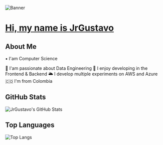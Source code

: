 
<!-- Banner -->
![Banner](https://via.placeholder.com/1200x300/00249C/FFFFFF?text=Welcome+to+my+GitHub+Profile)

# [Hi, my name is JrGustavo](https://www.linkedin.com/in/gustavoadolfoalvarado)

## About Me

▪️ I'am Computer Science 

🎯 I'am passionate about Data Engineering
🍎 I enjoy developing in the Frontend & Backend
🌥️ I develop multiple experiments on AWS and Azure
🇨🇴 I'm from Colombia

## GitHub Stats

![JrGustavo's GitHub Stats](https://github-readme-stats.vercel.app/api?username=JrGustavo&show_icons=true&bg_color=000000&title_color=00249C&text_color=F9F8F5&icon_color=00249C)

## Top Languages

![Top Langs](https://github-readme-stats.vercel.app/api/top-langs/?username=JrGustavo&layout=compact&bg_color=000000&title_color=00249C&text_color=F9F8F5&langs_count=10)


